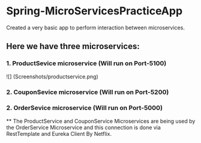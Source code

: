 # Spring-MicroServicesPracticeApp
Created a very basic app to perform interaction between microservices.

## Here we have three microservices:
### 1. ProductSevice microservice (Will run on Port-5100)
![] (Screenshots/productservice.png)
### 2. CouponSevice microservice (Will run on Port-5200)
### 2. OrderSevice microservice (Will run on Port-5000)

<p>
   ** The ProductService and CouponService Microservices are being used by the OrderService Microservice and this connection is done via RestTemplate and Eureka Client By Netflix.
</p>
